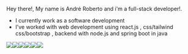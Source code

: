 Hey there!, My name is André Roberto and i'm a full-stack developer!. 

-  I currently work as a software development
-  I've worked with web development using react.js , css/tailwind css/bootstrap , backend with node.js and spring boot in java

<div align="center" style="display:flex; flex-direction:row" >
<img
src="https://img.shields.io/badge/node.js-6DA55F?style=for-the-badge&logo=node.js&logoColor=white" />
 <img src="https://img.shields.io/badge/Android-3DDC84?style=for-the-badge&logo=android&logoColor=white"/>
 
 <img src="https://img.shields.io/badge/Android%20Studio-3DDC84.svg?style=for-the-badge&logo=android-studio&logoColor=white"/>
 
 <img src="https://img.shields.io/badge/Java-ED8B00?style=for-the-badge&logo=java&logoColor=white" />
 
 <img src="https://img.shields.io/badge/kotlin-%230095D5.svg?style=for-the-badge&logo=kotlin&logoColor=white" />
 
 <img src="https://img.shields.io/badge/react-%2320232a.svg?style=for-the-badge&logo=react&logoColor=%2361DAFB" />
 
</div>
